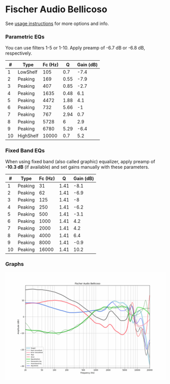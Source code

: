 # Fischer Audio Bellicoso
See [usage instructions](https://github.com/jaakkopasanen/AutoEq#usage) for more options and info.

### Parametric EQs
You can use filters 1-5 or 1-10. Apply preamp of -6.7 dB or -6.8 dB, respectively.

|   # | Type      |   Fc (Hz) |    Q |   Gain (dB) |
|-----|-----------|-----------|------|-------------|
|   1 | LowShelf  |       105 | 0.7  |        -7.4 |
|   2 | Peaking   |       169 | 0.55 |        -7.9 |
|   3 | Peaking   |       407 | 0.85 |        -2.7 |
|   4 | Peaking   |      1635 | 0.48 |         6.1 |
|   5 | Peaking   |      4472 | 1.88 |         4.1 |
|   6 | Peaking   |       732 | 5.66 |        -1   |
|   7 | Peaking   |       767 | 2.94 |         0.7 |
|   8 | Peaking   |      5728 | 6    |         2.9 |
|   9 | Peaking   |      6780 | 5.29 |        -6.4 |
|  10 | HighShelf |     10000 | 0.7  |         5.2 |

### Fixed Band EQs
When using fixed band (also called graphic) equalizer, apply preamp of **-10.3 dB** (if available) and set gains manually with these parameters.

|   # | Type    |   Fc (Hz) |    Q |   Gain (dB) |
|-----|---------|-----------|------|-------------|
|   1 | Peaking |        31 | 1.41 |        -8.1 |
|   2 | Peaking |        62 | 1.41 |        -6.9 |
|   3 | Peaking |       125 | 1.41 |        -8   |
|   4 | Peaking |       250 | 1.41 |        -6.2 |
|   5 | Peaking |       500 | 1.41 |        -3.1 |
|   6 | Peaking |      1000 | 1.41 |         4.2 |
|   7 | Peaking |      2000 | 1.41 |         4.2 |
|   8 | Peaking |      4000 | 1.41 |         6.4 |
|   9 | Peaking |      8000 | 1.41 |        -0.9 |
|  10 | Peaking |     16000 | 1.41 |        10.2 |

### Graphs
![](./Fischer%20Audio%20Bellicoso.png)
